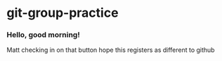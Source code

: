 # git-group-practice



### Hello, good morning!

Matt checking in on that button
hope this registers as different to github


